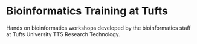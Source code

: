 # Bioinformatics Training at Tufts
Hands on bioinformatics workshops developed by the bioinformatics staff at Tufts University TTS Research Technology. 
